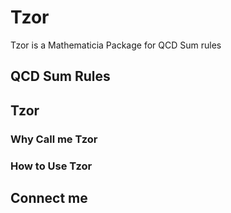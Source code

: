 # Tzor
Tzor is a Mathematicia Package for  QCD Sum rules

## QCD Sum Rules

## Tzor

### Why Call me Tzor

### How to Use Tzor

## Connect me
